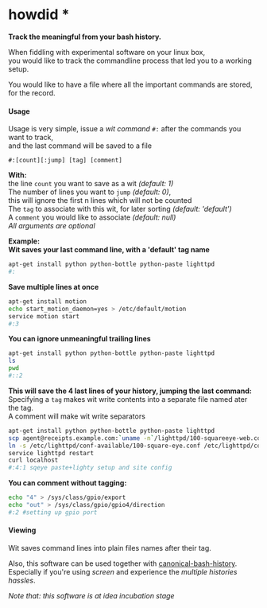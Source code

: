 howdid *
=

**Track the meaningful from your bash history.**

When fiddling with experimental software on your linux box, <br>
you would like to track the commandline process that led you to a working setup. <br>

You would like to have a file where all the important commands are stored, for the record. <br>

#### Usage
Usage is very simple, issue a *wit command* ```#:``` after the commands you want to track, <br>
and the last command will be saved to a file <br>
```
#:[count][:jump] [tag] [comment]
```
**With:** <br>
the line ```count``` you want to save as a wit *(default: 1)*<br>
The number of lines you want to ```jump``` *(default: 0)*, <br>
    this will ignore the first n lines which will not be counted <br>
The ```tag``` to associate with this wit, for later sorting *(default: 'default')*<br>
A ```comment``` you would like to associate *(default: null)*<br>
*All arguments are optional*

**Example:** <br>
**Wit saves your last command line, with a 'default' tag name**
```sh
apt-get install python python-bottle python-paste lighttpd
#:
```

**Save multiple lines at once**
```sh
apt-get install motion
echo start_motion_daemon=yes > /etc/default/motion
service motion start
#:3
````

**You can ignore unmeaningful trailing lines**
```bash
apt-get install python python-bottle python-paste lighttpd
ls
pwd
#::2
````

**This will save the 4 last lines of your history, jumping the last command:**
Specifying a ```tag``` makes wit write contents into a separate file named ater the tag. <br>
A comment will make wit write separators
```sh
apt-get install python python-bottle python-paste lighttpd
scp agent@receipts.example.com:`uname -n`/lighttpd/100-squareeye-web.conf /etc/lighttpd/conf-available/.
ln -s /etc/lighttpd/conf-available/100-square-eye.conf /etc/lighttpd/conf-enabled/.
service lighttpd restart
curl localhost
#:4:1 sqeye paste+lighty setup and site config
```

**You can comment without tagging:**
```sh
echo "4" > /sys/class/gpio/export
echo "out" > /sys/class/gpio/gpio4/direction
#:2 #setting up gpio port
```

#### Viewing
Wit saves command lines into plain files names after their tag.


Also, this software can be used together with [canonical-bash-history](https://github.com/damiencorpataux/bash-canonical-history).
Especially if you're using *screen* and experience the *multiple histories hassles*.

*Note that: this software is at idea incubation stage*
